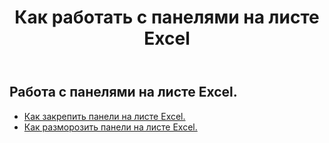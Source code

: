 ﻿---
title: Как работать с панелями на листе Excel
second_title: Aspose.Cells Cloud Documen
linktitle: Панель
type: docs
url: /ru/worksheets/panes/
keywords: How to work with panes on an Excel worksheet
description: Aspose.Cells Cloud REST API поддерживает работу с панелями на рабочем листе Excel. SDK поддерживает различные языки разработки. К ним относятся Android, C#, Go, Java, NodeJS, Perl, PHP, Python, Ruby и Swift.
weight: 20
---
## Работа с панелями на листе Excel.

- [Как закрепить панели на листе Excel.](/cells/ru/worksheets/panes/freeze/) 
- [Как разморозить панели на листе Excel.](/cells/ru/worksheets/panes/unfreeze/) 


